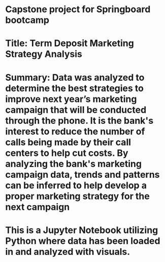# Capstone project for Springboard bootcamp

# Title: Term Deposit Marketing Strategy Analysis
# Summary:  Data was analyzed to determine the best strategies to improve next year’s marketing campaign that will be conducted through the phone. It is the bank's interest to reduce the number of calls being made by their call centers to help cut costs. By analyzing the bank's marketing campaign data, trends and patterns can be inferred to help develop a proper marketing strategy for the next campaign

# This is a Jupyter Notebook utilizing Python where data has been loaded in and analyzed with visuals.

